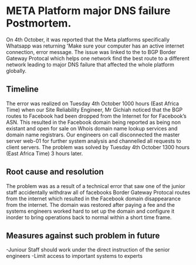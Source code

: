 # META Platform major DNS failure Postmortem.
On 4th October, it was reported that the Meta platforms specifically Whatsapp was returning 'Make sure your computer has an active internet connection, error message. The issue was linked to the to BGP Border Gateway Protocal which helps one network find the best route to a different network leading to major DNS failure that affected the whole platform globally.

## Timeline
The error was realized on Tuesday 4th October 1000 hours (East Africa Time) when our Site Reliability Engineer, Mr Gichiah noticed that the BGP routes to Facebook had been dropped from the Internet for for Facebook’s ASN. This resulted in the Facebook domain being reported as being non existant and open for sale on Whois domain name lookup services and domain name registrars. Our engineers on call disconnected the master server web-01 for further system analysis and channelled all requests to client servers. The problem was solved by Tuesday 4th October 1300 hours (East Africa Time) 3 hours later.

## Root cause and resolution
The problem was as a result of a technical error that saw one of the junior staff accidentally withdraw all of facebooks Border Gateway Protocal routes from the internet which resulted in the Facebook domain disappearance from the internet. The domain was restored after paying a fee and the systems engineers worked hard to set up the domain and configure it inorder to bring operations back to normal within a short time frame.

## Measures against such problem in future
-Juniour Staff should work under the direct instruction of the senior engineers
-Limit access to important systems to experts 

